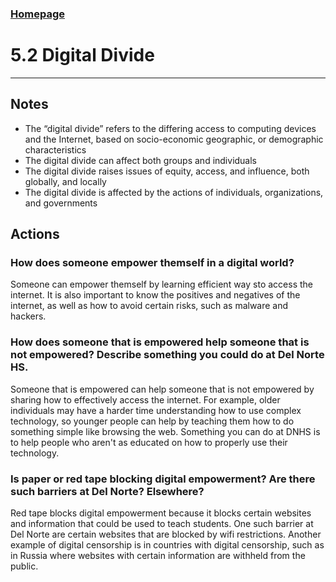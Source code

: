 ### <a href=".">Homepage</a>
# 5.2 Digital Divide
--------

## Notes
* The “digital divide” refers to the differing access to computing devices and the Internet, based on socio-economic geographic, or demographic characteristics
* The digital divide can affect both groups and individuals
* The digital divide raises issues of equity, access, and influence, both globally, and locally
* The digital divide is affected by the actions of individuals, organizations, and governments

## Actions
### How does someone empower themself in a digital world?
Someone can empower themself by learning efficient way sto access the internet. It is also important to know the positives and negatives of the internet, as well as how to avoid certain risks, such as malware and hackers.

### How does someone that is empowered help someone that is not empowered? Describe something you could do at Del Norte HS.
Someone that is empowered can help someone that is not empowered by sharing how to effectively access the internet. For example, older individuals may have a harder time understanding how to use complex technology, so younger people can help by teaching them how to do something simple like browsing the web. Something you can do at DNHS is to help people who aren't as educated on how to properly use their technology.

### Is paper or red tape blocking digital empowerment? Are there such barriers at Del Norte? Elsewhere?
Red tape blocks digital empowerment because it blocks certain websites and information that could be used to teach students. One such barrier at Del Norte are certain websites that are blocked by wifi restrictions. Another example of digital censorship is in countries with digital censorship, such as in Russia where websites with certain information are withheld from the public.

